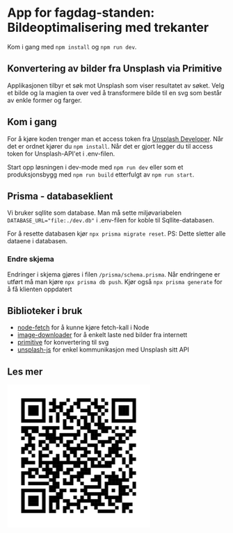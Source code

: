 # App for fagdag-standen: Bildeoptimalisering med trekanter

Kom i gang med `npm install` og `npm run dev`.

## Konvertering av bilder fra Unsplash via Primitive

Applikasjonen tilbyr et søk mot Unsplash som viser resultatet av søket. Velg et bilde og la magien ta over ved å transformere bilde til en svg som består av enkle former og farger.

## Kom i gang

For å kjøre koden trenger man et access token fra [Unsplash Developer](https://unsplash.com/developers). Når det er ordnet kjører du `npm install`. Når det er gjort legger du til access token for Unsplash-API'et i .env-filen.

Start opp løsningen i dev-mode med `npm run dev` eller som et produksjonsbygg med `npm run build` etterfulgt av `npm run start`.

## Prisma - databaseklient

Vi bruker sqllite som database. Man må sette miljøvariabelen `DATABASE_URL="file:./dev.db"` i .env-filen for koble til Sqllite-databasen.

For å resette databasen kjør `npx prisma migrate reset`. PS: Dette sletter alle dataene i databasen.

### Endre skjema

Endringer i skjema gjøres i filen `/prisma/schema.prisma`.
Når endringene er utført må man kjøre `npx prisma db push`.
Kjør også `npx prisma generate` for å få klienten oppdatert

## Biblioteker i bruk

-   [node-fetch](https://www.npmjs.com/package/node-fetch) for å kunne kjøre fetch-kall i Node
-   [image-downloader](https://www.npmjs.com/package/image-downloader) for å enkelt laste ned bilder fra internett
-   [primitive](https://github.com/fogleman/primitive) for konvertering til svg
-   [unsplash-js](https://github.com/unsplash/unsplash-js) for enkel kommunikasjon med Unsplash sitt API

## Les mer

<img src="public/qr_code_info.svg">
